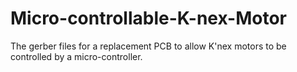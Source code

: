 # Micro-controllable-K-nex-Motor
The gerber files for a replacement PCB to allow K'nex motors to be controlled by a micro-controller.
